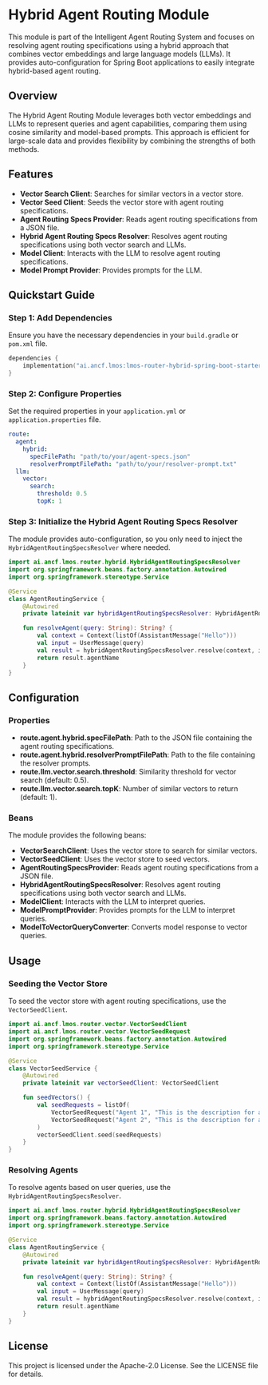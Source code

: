 <!--
SPDX-FileCopyrightText: 2023 www.contributor-covenant.org

SPDX-License-Identifier: CC-BY-4.0
-->

# Hybrid Agent Routing Module

This module is part of the Intelligent Agent Routing System and focuses on resolving agent routing specifications using a hybrid approach that combines vector embeddings and large language models (LLMs). It provides auto-configuration for Spring Boot applications to easily integrate hybrid-based agent routing.

## Overview

The Hybrid Agent Routing Module leverages both vector embeddings and LLMs to represent queries and agent capabilities, comparing them using cosine similarity and model-based prompts. This approach is efficient for large-scale data and provides flexibility by combining the strengths of both methods.

## Features

- **Vector Search Client**: Searches for similar vectors in a vector store.
- **Vector Seed Client**: Seeds the vector store with agent routing specifications.
- **Agent Routing Specs Provider**: Reads agent routing specifications from a JSON file.
- **Hybrid Agent Routing Specs Resolver**: Resolves agent routing specifications using both vector search and LLMs.
- **Model Client**: Interacts with the LLM to resolve agent routing specifications.
- **Model Prompt Provider**: Provides prompts for the LLM.

## Quickstart Guide

### Step 1: Add Dependencies

Ensure you have the necessary dependencies in your `build.gradle` or `pom.xml` file.

```kotlin
dependencies {
    implementation("ai.ancf.lmos:lmos-router-hybrid-spring-boot-starter:1.0.0")
}
```

### Step 2: Configure Properties

Set the required properties in your `application.yml` or `application.properties` file.

```yaml
route:
  agent:
    hybrid:
      specFilePath: "path/to/your/agent-specs.json"
      resolverPromptFilePath: "path/to/your/resolver-prompt.txt"
  llm:
    vector:
      search:
        threshold: 0.5
        topK: 1
```

### Step 3: Initialize the Hybrid Agent Routing Specs Resolver

The module provides auto-configuration, so you only need to inject the `HybridAgentRoutingSpecsResolver` where needed.

```kotlin
import ai.ancf.lmos.router.hybrid.HybridAgentRoutingSpecsResolver
import org.springframework.beans.factory.annotation.Autowired
import org.springframework.stereotype.Service

@Service
class AgentRoutingService {
    @Autowired
    private lateinit var hybridAgentRoutingSpecsResolver: HybridAgentRoutingSpecsResolver

    fun resolveAgent(query: String): String? {
        val context = Context(listOf(AssistantMessage("Hello")))
        val input = UserMessage(query)
        val result = hybridAgentRoutingSpecsResolver.resolve(context, input)
        return result.agentName
    }
}
```

## Configuration

### Properties

- **route.agent.hybrid.specFilePath**: Path to the JSON file containing the agent routing specifications.
- **route.agent.hybrid.resolverPromptFilePath**: Path to the file containing the resolver prompts.
- **route.llm.vector.search.threshold**: Similarity threshold for vector search (default: 0.5).
- **route.llm.vector.search.topK**: Number of similar vectors to return (default: 1).

### Beans

The module provides the following beans:

- **VectorSearchClient**: Uses the vector store to search for similar vectors.
- **VectorSeedClient**: Uses the vector store to seed vectors.
- **AgentRoutingSpecsProvider**: Reads agent routing specifications from a JSON file.
- **HybridAgentRoutingSpecsResolver**: Resolves agent routing specifications using both vector search and LLMs.
- **ModelClient**: Interacts with the LLM to interpret queries.
- **ModelPromptProvider**: Provides prompts for the LLM to interpret queries.
- **ModelToVectorQueryConverter**: Converts model response to vector queries.

## Usage

### Seeding the Vector Store

To seed the vector store with agent routing specifications, use the `VectorSeedClient`.

```kotlin
import ai.ancf.lmos.router.vector.VectorSeedClient
import ai.ancf.lmos.router.vector.VectorSeedRequest
import org.springframework.beans.factory.annotation.Autowired
import org.springframework.stereotype.Service

@Service
class VectorSeedService {
    @Autowired
    private lateinit var vectorSeedClient: VectorSeedClient

    fun seedVectors() {
        val seedRequests = listOf(
            VectorSeedRequest("Agent 1", "This is the description for agent 1."),
            VectorSeedRequest("Agent 2", "This is the description for agent 2.")
        )
        vectorSeedClient.seed(seedRequests)
    }
}
```

### Resolving Agents

To resolve agents based on user queries, use the `HybridAgentRoutingSpecsResolver`.

```kotlin
import ai.ancf.lmos.router.hybrid.HybridAgentRoutingSpecsResolver
import org.springframework.beans.factory.annotation.Autowired
import org.springframework.stereotype.Service

@Service
class AgentRoutingService {
    @Autowired
    private lateinit var hybridAgentRoutingSpecsResolver: HybridAgentRoutingSpecsResolver

    fun resolveAgent(query: String): String? {
        val context = Context(listOf(AssistantMessage("Hello")))
        val input = UserMessage(query)
        val result = hybridAgentRoutingSpecsResolver.resolve(context, input)
        return result.agentName
    }
}
```

## License

This project is licensed under the Apache-2.0 License. See the LICENSE file for details.